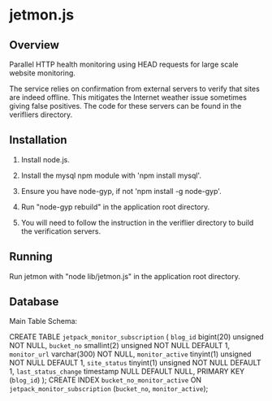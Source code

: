 jetmon.js
=========

Overview
--------

Parallel HTTP health monitoring using HEAD requests for large scale website monitoring.

The service relies on confirmation from external servers to verify that sites are indeed offline. This mitigates the Internet weather issue sometimes giving false positives. The code for these servers can be found in the verifliers directory.

Installation
------------

1) Install node.js.

2) Install the mysql npm module with 'npm install mysql'.

3) Ensure you have node-gyp, if not 'npm install -g node-gyp'.

4) Run "node-gyp rebuild" in the application root directory.

5) You will need to follow the instruction in the veriflier directory to build the verification servers.

Running
-------

Run jetmon with "node lib/jetmon.js" in the application root directory.

Database
-------

Main Table Schema:

CREATE TABLE `jetpack_monitor_subscription` (
  `blog_id` bigint(20) unsigned NOT NULL,
  `bucket_no` smallint(2) unsigned NOT NULL DEFAULT 1,
  `monitor_url` varchar(300) NOT NULL,
  `monitor_active` tinyint(1) unsigned NOT NULL DEFAULT 1,
  `site_status` tinyint(1) unsigned NOT NULL DEFAULT 1,
  `last_status_change` timestamp NULL DEFAULT NULL,
  PRIMARY KEY (`blog_id`)
);
CREATE INDEX `bucket_no_monitor_active` ON `jetpack_monitor_subscription` (`bucket_no`, `monitor_active`);
